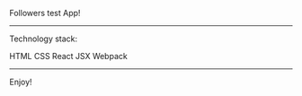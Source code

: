 Followers test App!

******************************

Technology stack:

HTML
CSS
React
JSX
Webpack

******************************

Enjoy!